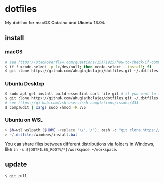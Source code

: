 # dotfiles

My dotfiles for macOS Catalina and Ubuntu 18.04.

## install

### macOS

```sh
# see https://stackoverflow.com/questions/15371925/how-to-check-if-command-line-tools-is-installed
$ if ! xcode-select -p 1>/dev/null; then xcode-select --install; fi
$ git clone https://github.com/ahuglajbclajep/dotfiles.git ~/.dotfiles && ~/.dotfiles/install.sh
```

### Ubuntu Desktop

```sh
$ sudo apt-get install build-essential curl file git # if you want to install Homebrew
$ git clone https://github.com/ahuglajbclajep/dotfiles.git ~/.dotfiles && ~/.dotfiles/install.sh
# see https://github.com/zsh-users/zsh-completions/issues/433
$ compaudit | xargs sudo chmod -R 755
```

### Ubuntu on WSL

```powershell
> $h=wsl wslpath ($HOME -replace '\\','/'); bash -c "git clone https://github.com/ahuglajbclajep/dotfiles.git $h/.dotfiles && $h/.dotfiles/install.sh"
> ~/.dotfiles/windows/install.bat
```

You can share files between different distributions via folders in Windows, like `ln -s ${DOTFILES_ROOT%/*}/workspace ~/workspace`.

## update

```sh
$ git pull
```
